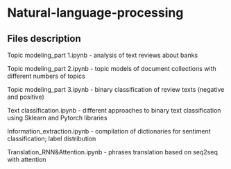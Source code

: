 # Natural-language-processing

## Files description

Topic modeling_part 1.ipynb - analysis of text reviews about banks

Topic modeling_part 2.ipynb - topic models of document collections with different numbers of topics

Topic modeling_part 3.ipynb - binary classification of review texts (negative and positive)

Text classification.ipynb -  different approaches to binary text classification using Sklearn and Pytorch libraries

Information_extraction.ipynb - compilation of dictionaries for sentiment classification; label distribution

Translation_RNN&Attention.ipynb - phrases translation based on seq2seq with attention
